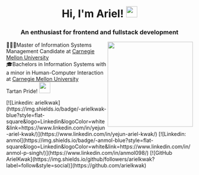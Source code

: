 <h1 align="center">Hi, I'm Ariel! <img src="https://media.giphy.com/media/QUWkevP5G8qEWOpOag/giphy.gif" width="30" height="30" /></h1>
<h3 align="center">An enthusiast for frontend and fullstack development</h3>
<img align='right' src="https://media.giphy.com/media/Rs0JBoGpPxMAlnVc8y/giphy.gif" width="230">
<p>👩🏻‍🎓Master of Information Systems Management Candidate at <a href="https://www.cmu.edu/">Carnegie Mellon University</a>
</br>🎓Bachelors in Information Systems with a minor in Human-Computer Interaction at <a href="https://www.cmu.edu/">Carnegie Mellon University</a>
</br>Tartan Pride! <img src="https://media.giphy.com/media/CvsJUhORZxDilAD4jj/giphy.gif" width="30">
</p> 
[![Linkedin: arielkwak](https://img.shields.io/badge/-arielkwak-blue?style=flat-square&logo=Linkedin&logoColor=white&link=https://www.linkedin.com/in/yejun-ariel-kwak/)](https://www.linkedin.com/in/yejun-ariel-kwak/)
[![Linkedin: anmol](https://img.shields.io/badge/-anmol-blue?style=flat-square&logo=Linkedin&logoColor=white&link=https://www.linkedin.com/in/anmol-p-singh/)](https://www.linkedin.com/in/anmol098/)
[![GitHub ArielKwak](https://img.shields.io/github/followers/arielkwak?label=follow&style=social)](https://github.com/arielkwak)
<!---
arielkwak/arielkwak is a ✨ special ✨ repository because its `README.md` (this file) appears on your GitHub profile.
You can click the Preview link to take a look at your changes.
--->
 